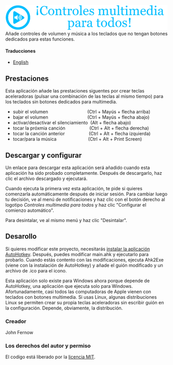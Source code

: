 ![](images/logo_es.png)  
Añade controles de volumen y música a los teclados que no tengan botones dedicados para estas funciones.

#### Traducciones
* [English](README.md)

## Prestaciones
Esta aplicación añade las prestaciones siguentes por crear teclas aceleradoras
(pulsar una combinación de las teclas al mismo tiempo) para los teclados sin
botones dedicados para multimedia.
* subir el volumen &nbsp;&nbsp;&nbsp;&nbsp;&nbsp;&nbsp;&nbsp;&nbsp;&nbsp;&nbsp;&nbsp;&nbsp;&nbsp;&nbsp;&nbsp;&nbsp;&nbsp;&nbsp;&nbsp;&nbsp;&nbsp;&nbsp;&nbsp;&nbsp;&nbsp;&nbsp;&nbsp;&nbsp;&nbsp; (Ctrl + Mayús + flecha arriba)
* bajar el volumen &nbsp;&nbsp;&nbsp;&nbsp;&nbsp;&nbsp;&nbsp;&nbsp;&nbsp;&nbsp;&nbsp;&nbsp;&nbsp;&nbsp;&nbsp;&nbsp;&nbsp;&nbsp;&nbsp;&nbsp;&nbsp;&nbsp;&nbsp;&nbsp;&nbsp;&nbsp;&nbsp;&nbsp;&nbsp;&nbsp;(Ctrl + Mayús + flecha abajo)
* activar/desactivar el silenciamiento &nbsp;(Alt + flecha abajo)
* tocar la próxmia canción &nbsp;&nbsp;&nbsp;&nbsp;&nbsp;&nbsp;&nbsp;&nbsp;&nbsp;&nbsp;&nbsp;&nbsp;&nbsp;&nbsp;&nbsp;&nbsp;&nbsp;&nbsp;(Ctrl + Alt + flecha derecha)
* tocar la canción anterior &nbsp;&nbsp;&nbsp;&nbsp;&nbsp;&nbsp;&nbsp;&nbsp;&nbsp;&nbsp;&nbsp;&nbsp;&nbsp;&nbsp;&nbsp;&nbsp;&nbsp;&nbsp;(Ctrl + Alt + flecha izquierda)
* tocar/para la música &nbsp;&nbsp;&nbsp;&nbsp;&nbsp;&nbsp;&nbsp;&nbsp;&nbsp;&nbsp;&nbsp;&nbsp;&nbsp;&nbsp;&nbsp;&nbsp;&nbsp;&nbsp;&nbsp;&nbsp;&nbsp;&nbsp;&nbsp;&nbsp;(Ctrl + Alt + Print Screen)

## Descargar y configurar
<!---
Add link to YouTube video of me showing how to download and setup this program
-->
Un enlace para descargar esta aplicación será añadido cuando esta aplicación ha
sido probado completamente. Después de descargarlo, haz clic el archivo
descargado y ejecutará.

<!---
Add animated SVG of showing how to do this
-->

Cuando ejecuta la primera vez esta aplicación, te pide si quieres comenzarla
automáticamente después de iniciar sesión. Para cambiar luego tu decisión, ve al
menú de notificaciones y haz clic con el botón derecho al logotipo *Controles
multimedia para todos* y haz clic "Configurar el comienzo automático".

<!---
Add animated SVG of showing how to do this
-->

Para desintalar, ve al mismo menú y haz clic "Desintalar".

## Desarollo
Si quieres modificar este proyecto, necesitarás [instalar la aplicación
AutoHotkey](https://www.autohotkey.com/). Después, puedes modificar main.ahk y
ejecutarlo para probarlo. Cuando estás contento con las modificaciones, ejecuta
Ahk2Exe (viene con la instalación de AutoHotkey) y añade el guión modificado y
un archivo de .ico para el icono.

Esta aplicación solo existe para Windows ahora porque depende de AutoHotkey, una
aplicación que ejecuta solo para Windows. Afortunadamente, casi todos las
computadoras de Apple vienen con teclados con botones multimedia. Si usas Linux,
algunas distribuciones Linux se permiten crear su propia teclas aceleradoras sin
escribir guión en la configuración. Depende, obviamente, la distribución.

<!---
Add link to YouTube video of me showing how to do it on Ubuntu.
-->

### Creador
John Fernow
<!---
Add link to website, GitLab, GitHub, Twitter, Instagram, and YouTube channel.
-->

### Los derechos del autor y permiso
El codigo está liberado por la [licencia MIT](LICENCIA).
